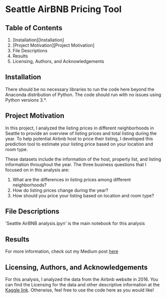 # Seattle AirBNB Pricing Tool

## Table of Contents
1. [Installation][Installation]
2. [Project Motivation][Project Motivation]
3. File Descriptions
4. Results
5. Licensing, Authors, and Acknowledgements

## Installation

There should be no necessary libraries to run the code here beyond the Anaconda distribution of Python. The code should run with no issues using Python versions 3.*.

## Project Motivation

In this project, I analyzed the listing prices in different neighborhoods in Seattle to provide an overview of listing prices and total listing during the year. To help potential Airbnb host to price their listing, I developed this prediction tool to estimate your listing price based on your location and room type. 

These datasets include the information of the host, property list, and listing information throughout the year. The three business questions that I focused on in this analysis are:

1.	What are the differences in listing prices among different neighborhoods?
2.	How do listing prices change during the year?
3.	How should you price your listing based on location and room type?

## File Descriptions
'Seattle AirBNB analysis.ipyn' is the main notebook for this analysis

## Results
For more information, check out my Medium post [here](https://drboli.medium.com/thinking-about-listing-your-airbnb-in-seattle-check-out-this-pricing-tool-first-3f42f42f33ec)

## Licensing, Authors, and Acknowledgements
For this analysis, I analyzed the data from the Airbnb website in 2016. You can find the Licensing for the data and other descriptive information at the [Kaggle link](https://www.kaggle.com/airbnb/seattle). Otherwise, feel free to use the code here as you would like!
